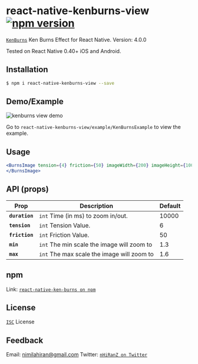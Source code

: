 # react-native-kenburns-view [![npm version](https://badge.fury.io/js/react-native-kenburns-view.svg)](https://badge.fury.io/js/react-native-kenburns-view)

[`KenBurns`](https://en.wikipedia.org/wiki/Ken_Burns_effect) Ken Burns Effect for React Native.
Version: 4.0.0

Tested on React Native 0.40+ iOS and Android.

## Installation

```bash
$ npm i react-native-kenburns-view --save
```

## Demo/Example

![kenburns view demo](https://media.giphy.com/media/xTcnT8ju8pHKhIZY9G/giphy.gif)

Go to `react-native-kenburns-view/example/KenBurnsExample` to view the example.

## Usage

```jsx
<BurnsImage tension={4} friction={50} imageWidth={200} imageHeight={100} sourceUri={require(./images/kenburnsimage.jpg)} placeholderSource={require( './images/placeholder.jpg')}>
</BurnsImage>
```

## API (props)

| Prop | Description | Default
|---|---|---|
|**`duration`**| `int` Time (in ms) to zoom in/out. | 10000
|**`tension`**| `int` Tension Value. |  6
|**`friction`**| `int` Friction Value. | 50
|**`min`**| `int` The min scale the image will zoom to | 1.3
|**`max`**| `int` The max scale the image will zoom to | 1.6


## npm

Link: [`react-native-ken-burns on npm`](https://www.npmjs.com/package/react-native-ken-burns)

## License

[`ISC`](http://opensource.org/licenses/ISC) License

## Feedback

Email: nimilahiran@gmail.com
Twitter: [`nHiRanZ on Twitter`](https://twitter.com/nHiRanZ)
